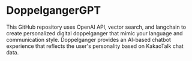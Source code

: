 # DoppelgangerGPT
This GitHub repository uses OpenAI API, vector search, and langchain to create personalized digital doppelganger that mimic your language and communication style. Doppelganger provides an AI-based chatbot experience that reflects the user's personality based on KakaoTalk chat data.
